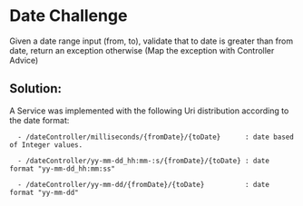 # Date Challenge

Given a date range input (from, to), validate that to date is greater than from date,
return an exception otherwise (Map the exception with Controller Advice)

## Solution:
A Service was implemented with the following Uri distribution according to the date format:
      
      - /dateController/milliseconds/{fromDate}/{toDate}      : date based of Integer values.
      
      - /dateController/yy-mm-dd_hh:mm-:s/{fromDate}/{toDate} : date format "yy-mm-dd_hh:mm:ss"
      
      - /dateController/yy-mm-dd/{fromDate}/{toDate}          : date format "yy-mm-dd"
